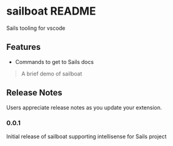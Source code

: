 # sailboat README

Sails tooling for vscode

## Features

- Commands to get to Sails docs

> A brief demo of sailboat

## Release Notes

Users appreciate release notes as you update your extension.

### 0.0.1

Initial release of sailboat supporting intellisense for Sails project
